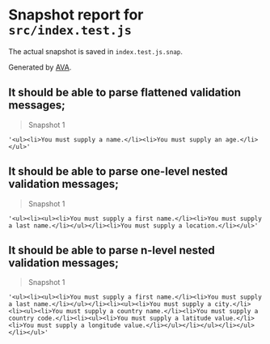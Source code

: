 # Snapshot report for `src/index.test.js`

The actual snapshot is saved in `index.test.js.snap`.

Generated by [AVA](https://ava.li).

## It should be able to parse flattened validation messages;

> Snapshot 1

    '<ul><li>You must supply a name.</li><li>You must supply an age.</li></ul>'

## It should be able to parse one-level nested validation messages;

> Snapshot 1

    '<ul><li><ul><li>You must supply a first name.</li><li>You must supply a last name.</li></ul></li><li>You must supply a location.</li></ul>'

## It should be able to parse n-level nested validation messages;

> Snapshot 1

    '<ul><li><ul><li>You must supply a first name.</li><li>You must supply a last name.</li></ul></li><li><ul><li>You must supply a city.</li><li><ul><li>You must supply a country name.</li><li>You must supply a country code.</li><li><ul><li>You must supply a latitude value.</li><li>You must supply a longitude value.</li></ul></li></ul></li></ul></li></ul>'
